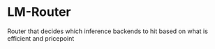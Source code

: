 # LM-Router
Router that decides which inference backends to hit based on what is efficient and pricepoint
